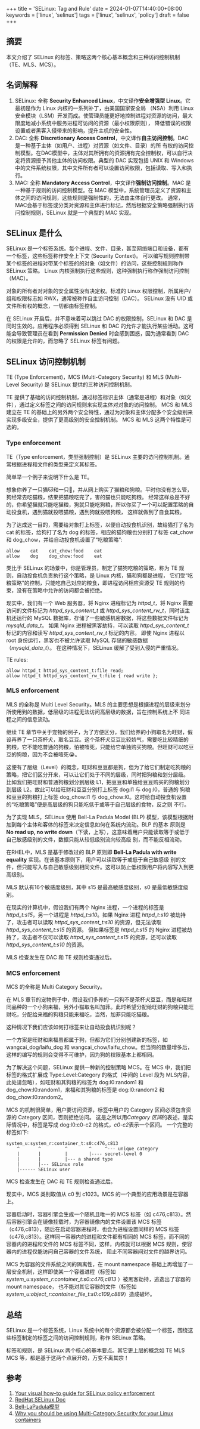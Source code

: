 +++
title = 'SELinux: Tag and Rule'
date = 2024-01-07T14:40:00+08:00
keywords = ['linux', 'selinux']
tags = ['linux', 'selinux', 'policy']
draft = false
+++

## 摘要

本文介绍了 SELinux 的标签、策略这两个核心基本概念和三种访问控制机制（TE、MLS、MCS）。

## 名词解释

1. SELinux: 全称 **Security Enhanced Linux**，中文译作**安全增强型 Linux**。它最初是作为 Linux 内核的一系列补丁，由美国国家安全局
   （NSA）利用 Linux 安全模块（LSM）开发而成。使管理员能更好地控制进程对资源的访问，最大限度地减小系统中服务进程可访问的资源（最小权限原则），
   降低错误的权限设置或者黑客入侵带来的影响，提升主机的安全性。
2. DAC: 全称 **Discretionary Access Control**，中文译作**自主访问控制**。DAC 是一种基于主体（如用户、进程）对资源（如文件、目录）的所
   有权的访问控制模型。在DAC模型中，主体对其所拥有的资源拥有完全控制权，可以自行决定将资源授予其他主体的访问权限。典型的 DAC
   实现包括 UNIX 和 Windows 中的文件系统权限，其中文件所有者可以设置访问权限，包括读取、写入和执行。
3. MAC: 全称 **Mandatory Access Control**，中文译作**强制访问控制**。MAC 是一种基于规则的访问控制模型。在 MAC
   模型中，系统管理员定义了资源和主体之间的访问规则，这些规则是强制性的，无法由主体自行更改。
   通常，MAC会基于标签或分类对资源和主体进行标记，然后根据安全策略强制执行访问控制规则，SELinux 就是一个典型的 MAC 实现。

## SELinux 是什么

SELinux 是一个标签系统。每个进程、文件、目录，甚至网络端口和设备，都有一个标签，这些标签称作安全上下文 (Security Context)。
可以编写规则控制带某个标签的进程对带某个标签的的对象（如文件）的访问，这些控制规则称作 SELinux 策略。
Linux 内核强制执行这些规则，这种强制执行称作强制访问控制（MAC）。

对象的所有者对对象的安全属性没有决定权。标准的 Linux 权限控制，所属用户/组和权限标志如 RWX，通常被称作自主访问控制（DAC）。
SELinux 没有 UID 或文件所有权的概念，一切都由标签控制。

在 SELinux 开启后，并不意味着可以跳过 DAC 的权限控制，SELinux 和 DAC 是同时生效的。应用程序必须得到 SELinux 和 DAC
的允许才能执行某些活动。这可能会导致管理员在看到 **Permission Denied** 时会感到困惑，因为通常看到 DAC 的权限是允许的，而忽略了
SELinux 标签有问题。

## SELinux 访问控制机制

TE (Type Enforcement)，MCS (Multi-Category Security) 和 MLS (Multi-Level Security) 是 SELinux 提供的三种访问控制机制。

TE 提供了基础的访问控制机制，通过标签标识主体（通常是进程）和对象（如文件），通过定义标签之间的访问规则来实现主体对对象的访问控制。
MCS 和 MLS 建立在 TE 的基础上的另外两个安全特性，通过为对象和主体分配多个安全级别来实现多级安全，提供了更高级别的安全控制机制。
MCS 和 MLS 这两个特性是可选的。

### Type enforcement

TE（Type enforcement，类型强制控制）是 SELinux 主要的访问控制机制。通常根据进程和文件的类型来定义其标签。

简单举一个例子来说明下什么是 TE。

想象你养了一只猫🐱和一只🐶，并从网上购买了猫粮和狗粮。平时你没有怎么管，狗经常去吃猫粮，结果把猫粮吃完了，害的猫也只能吃狗粮。
经常这样总是不好的，你希望猫就只能吃猫粮，狗就只能吃狗粮，所以你买了一个可以配置策略的自动投食机，遇到猫就投喂猫粮，遇到狗就投喂狗粮，
这样就做到了自食其粮。

为了达成这一目的，需要给对象打上标签，以便自动投食机识别，故给猫打了名为 cat 的标签，给狗打了名为 dog 的标签，相应的猫狗粮也分别打了标签
cat_chow 和 dog_chow，并给自动投食机设置了“吃粮策略”:

```text
allow    cat    cat_chow:food    eat
allow    dog    dog_chow:food    eat
```

类比于 SELinux 的场景中，你是管理员，制定了猫狗吃粮的策略，称为 TE 规则，自动投食机负责执行这个策略，是 Linux 内核，猫和狗都是进程，
它们受“吃粮策略”的控制，只能吃自己对应的粮食，即进程访问相应资源受 TE 规则的约束，没有在策略中允许的访问都会被拒绝。

现实中，我们有一个 Web 服务器，将 Nginx 进程标记为 *httpd_t*，将 Nginx 需要访问的文件标记为 *httpd_sys_content_t* 或
*httpd_sys_content_rw_t*，同时该主机还运行的 MySQL 数据库，存储了一些敏感机密数据，将这些数据文件标记为 *mysqld_data_t*。
如果 Nginx 进程被黑客劫持，可以读取 *httpd_sys_content_t* 标记的内容和读写 *httpd_sys_content_rw_t* 标记的内容。
即使 Nginx 进程以 root 身份运行，黑客也不被允许读取 MySQL 存储的敏感数据（*mysqld_data_t*）。
在这种情况下，SELinux 缓解了受到入侵的严重情况。

TE rules:

```text
allow httpd_t httpd_sys_content_t:file read;
allow httpd_t httpd_sys_content_rw_t:file { read write };
```

### MLS enforcement

MLS 的全称是 Multi Level Security。MLS 的主要思想是根据进程的层级来划分所使用到的数据，低层级的进程无法访问高层级的数据，旨在控制系统上不
同进程之间的信息流动。

继续 TE 章节中关于宠物的例子，为了方便区分，我们给养的小狗取名为旺财，假设再养了一只茶杯犬，取名豆豆。这个茶杯犬豆豆比较娇气，需要吃比较精细的
狗粮，它不能吃普通的狗粮，怕被噎死，只能给它单独购买狗粮。但旺财可以吃豆豆的狗粮，因为不会被噎死😭。

这便有了层级（Level）的概念，旺财和豆豆都是狗，但为了给它们制定吃狗粮的策略，把它们区分开来，可以让它们处于不同的层级，同时把狗粮和划分层级。
比如我们把旺财和普通狗粮划分到层级 L1，把豆豆和单独给豆豆购买的狗粮划分到层级 L2。故此可以给旺财和豆豆分别打上标签 dog:l1
与 dog:l0，普通的
狗粮和豆豆的狗粮打上标签 dog_chow:l1 与 dog_chow:l0。这时给自动投食机设置的“吃粮策略”便是高层级的狗只能吃低于或等于自己层级的食物，反之则
不行。

为了实现 MLS，SELinux 使用 Bell-La Padula Model (BLP) 模型，该模型根据附加到每个主体和客体的标签来决定信息如何在系统内流动。BLP
的基本 原则是 **No read up, no write down**（下读，上写），这意味着用户只能读取等于或低于自己敏感级别的文件，数据只能从较低级别流向较高级
别，而不能反相流动。

在RHEL中，MLS 是基于修改过的 BLP 原则即 **Bell-La Padula with write equality** 实现。在该基本原则下，用户可以读取等于或低于自己敏感级
别的文件，但只能写入与自己敏感级别相同文件。这可以防止低权限用户将内容写入到更高级别。

MLS 默认有16个敏感度级别，其中 s15 是最高敏感度级别，s0 是最低敏感度级别。

在现实的计算机中，假设我们有两个 Nginx 进程，一个进程的标签是 *httpd_t:s15*，另一个进程是 *httpd_t:s10*。如果 Nginx 进程
*httpd_t:s10* 被劫持了，攻击者可以读取 *httpd_sys_content_t:s10* 的资源，但无法读取 *httpd_sys_content_t:s15* 的资源。
但如果标签是 *httpd_t:s15* 的 Nginx 进程被劫持了，攻击者不仅可以读取 *httpd_sys_content_t:s15* 的资源，还可以读取
*httpd_sys_content_t:s10* 的资源。

MLS 检查发生在 DAC 和 TE 规则检查通过后。

### MCS enforcement

MCS 的全称是 Multi Category Security。

在 MLS 章节的宠物例子中，假设我们多养的一只狗不是茶杯犬豆豆，而是和旺财同品种的一个小狗来福，另外小猫取名叫加菲。此时希望分配给旺财的狗粮只能旺
财吃，分配给来福的狗粮只能来福吃，当然，加菲只能吃猫粮。

这种情况下我们应该如何打标签来让自动投食机识别呢？

一个方案是旺财和来福虽都属于狗，但都为它们分别创建新的标签，如 wangcai_dog/laifu_dog 和 wangcai_chow/laifu_chow。但当狗的数量增多后，
这样的编写的规则会变得不可维护，因为狗的权限基本上都相同。

为了解决这个问题，SELinux 提供一种新的控制策略 MCS。在 MCS 中，我们把标签的格式扩展成 Type:Level:Category 的格式（中间的
Level 段为
MLS内容，此处请忽略），如旺财和其狗粮的标签为 dog:l0:random1 和 dog_chow:l0:random1，来福和其狗粮的标签是 dog:l0:random2 和
dog_chow:l0:random2。

MCS 的机制很简单，用户要访问资源，标签中用户的 Category 区间必须包含资源的 Category 区间，否则拒绝访问。
这是之所以用*Category 区间*的表述，是实际情况中，标签是写成 dog:l0:c0-c2 的格式，*c0-c2*表示一个区间。
一个完整的标签如下:

```text
system_u:system_r:container_t:s0:c476,c813
    ^       ^         ^        ^     ^--- unique category
    |       |         |        |---- secret-level 0
    |       |         |--- a shared type
    |       |--- SELinux role
    |------ SELinux user
```

MCS 检查发生在 DAC 和 TE 规则检查通过后。

现实中，MCS 类别取值从 c0 到 c1023。MCS 的一个典型的应用场景是在容器上。

容器启动时，容器引擎会生成一个随机且唯一的 MCS 标签（如 c476,c813）。然后容器引擎会在镜像挂载时，为容器镜像内的文件设置该 MCS
标签 （c476,c813），随后在启动容器进程时，也会为进程设置同样的 MCS 标签（c476,c813）。这样同一容器内的进程和文件都有相同的 MCS
标签，而不同的容器内的进程和文件的 MCS 标签不同，这样，内核就可以根据 MCS 规则，使容器内的进程仅能访问自己容器的文件系统，
阻止不同容器间对文件的越界访问。

MCS 为容器的文件系统之间的隔离性，在 mount namespace 基础上再增加了一层安全机制，这样即使某一个容器进程（标签如
*system_u:system_r:container_t:s0:c476,c813* ）被黑客劫持，逃逸出了容器的 mount namespace，
也不能对其它容器的文件（标签如 *system_u:object_r:container_file_t:s0:c109,c889*）造成破坏。

## 总结

SELinux 是一个标签系统，Linux 系统中的每个资源都会被分配一个标签，围绕这些标签制定的标签之间的访问控制规则，称作 SELinux
策略。

标签和规则，是 SELinux 两个核心的基本要点。其它更上层的概念如 TE MLS MCS 等，都是基于这两个点展开的，万变不离其宗！

## 参考

1. [Your visual how-to guide for SELinux policy enforcement](https://opensource.com/business/13/11/selinux-policy-guide)
2. [RedHat SELinux Doc](https://access.redhat.com/documentation/en-us/red_hat_enterprise_linux/8/html/using_selinux/index)
3. [Bell-LaPadula模型](https://zh.wikipedia.org/wiki/Bell%E2%80%93LaPadula%E6%A8%A1%E5%9E%8B)
4. [Why you should be using Multi-Category Security for your Linux containers](https://www.redhat.com/en/blog/why-you-should-be-using-multi-category-security-your-linux-containers)
